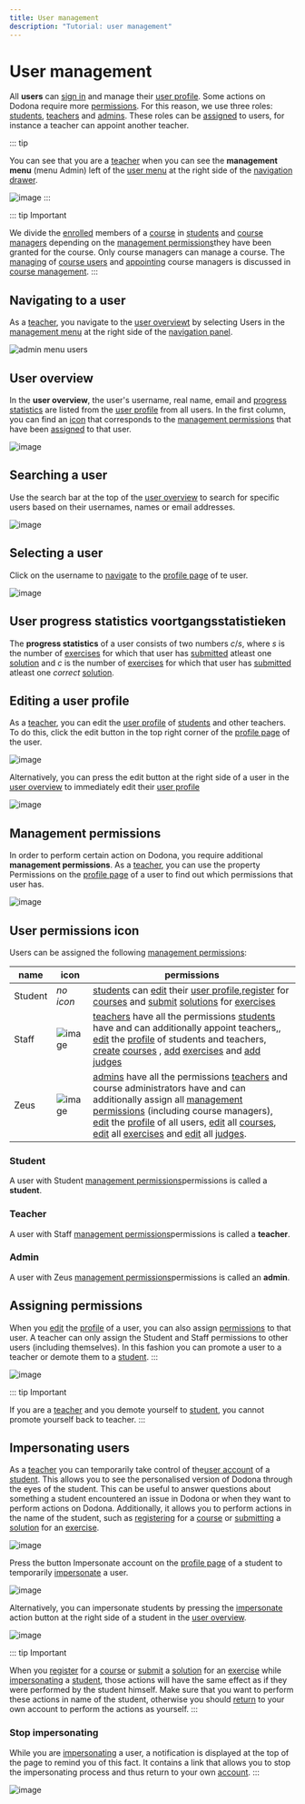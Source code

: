 ```yaml
---
title: User management
description: "Tutorial: user management"
---
```


# User management

All **users** can [sign in](/en/for-students#sign-in) and manage their [user profile](/en/for-students#user-profile). Some actions on Dodona require more [permissions](#permissions). For this reason, we use three roles: [students](#student), [teachers](#teacher) and [admins](#admin). These roles can be [assigned](#assign-roles) to users, for instance a teacher can appoint another teacher.

::: tip

You can see that you are a [teacher](#teacher) when you can see the **management menu** (menu <span class="guilabel">Admin</span>) left of the [user menu](/en/for-students#user-menu) at the right side of the [navigation drawer](/en/for-students#navigation-drawer).

![image](./staff.admin_menu.en.png)
:::

::: tip Important

We divide the [enrolled](/en/for-students#course-register) members of a [course](/en/course-management#course) in [students](#student) and
[course managers](/en/course-management#course-manager) depending on the [management permissions](#management-permissions)they have been granted for the course. Only course managers can manage a course. The 
[managing](/en/course-management#managing-course-users) of 
[course users](/en/course-management#course-user) and [appointing](/en/course-management#appointing-course-managers) course managers is discussed in [course management](/en/course-management).
:::

## Navigating to a user

As a [teacher](#teacher), you navigate to the [user overviewt](#user-overview) by selecting <span class="guilabel">Users</span> in the [management menu](#management-menu) at the right side of the [navigation panel](/en/for-students#navigation-panel).

![admin menu users](./staff.admin_menu_users.en.png)

## User overview
In the **user overview**, the user's username, real name, email and [progress statistics](#user-progress-statistics) are listed from the [user profile](/en/for-students#user-profile) from all users. In the first column, you can find an [icon](#user-permissions-icon) that corresponds to the [management permissions](#management-permissions) that have been [assigned](#assign-permissions) to that user.

![image](./staff.users.en.png)

## Searching a user
Use the search bar at the top of the [user overview](#user-overview) to search for specific users based on their usernames, names or email addresses.

![image](./staff.users_filtered.en.png)

## Selecting a user
Click on the username to [navigate](#navigating-to-a-user) to the [profile page](/en/for-students#profile-page) of te user.

![image](./staff.users_filtered_link.en.png)

## User progress statistics voortgangsstatistieken
The **progress statistics** of a user consists of two numbers $c/s$, where $s$ is the number of [exercises](/en/for-students#exercise) for which that user has [submitted](/en/for-students#submitting-a-solution) atleast one [solution](/en/for-students#solution) and $c$ is the number of [exercises](/en/for-students#exercise) for which that user has [submitted](/en/for-students#submitting-a-solution) atleast one *correct* [solution](/en/for-students#solution).


## Editing a user profile
As a [teacher](#teacher), you can edit the [user profile](/en/for-students#user-profile) of [students](#student) and other teachers. To do this, click the edit button in the top right corner of the [profile page](/en/for-students#profile-page) of the user.

![image](./staff.user_edit_link.en.png)

Alternatively, you can press the edit button at the right side of a user in the [user overview](#user-overview) to immediately edit their [user profile](/en/for-students#user-profile)

![image](./staff.users_filtered_edit_link.en.png)

## Management permissions

In order to perform certain action on Dodona, you require additional **management permissions**. As a [teacher](#teacher), you can use the property <span class="guilabel">Permissions</span> on the [profile page](/en/for-students#profile-page) of a user to find out which permissions that user has.

![image](./staff.user_edit_permission.en.png)

## User permissions icon
Users can be assigned the following [management permissions](#management-permissions):

 | name                                          | icon                                |permissions|
 | ----------------------------------------------|-----------------------------------------|----------|
 | <span class="guilabel">Student</span>|   *no icon*|                                  [students](#student) can [edit](/en/for-students#user-profile-edit) their [user profile](/en/for-students#user-profile),[register](/en/for-students#course-register) for [courses](/en/course-management#course) and [submit](/en/for-students#submit-solution) [solutions](/en/for-students#solution) for [exercises](/en/for-students#exercise)|
 |<span class="guilabel">Staff</span>|     ![image](../../../images/role_icons/staff.png)|   [teachers](#teacher) have all the permissions [students](#student) have and can additionally appoint teachers,, [edit](/en/for-students#user-profile-edit) the [profile](/en/for-students#user-profile) of students and teachers, [create](/en/course-management#create-a-course) [courses](/en/course-management#course) , [add](/en/course-management#add-exercise) [exercises](/en/for-students#exercise) and [add](/en/creating-a-judge) [judges](/en/for-students#judge) |
 |<span class="guilabel">Zeus</span>|      ![image](../../../images/role_icons/zeus.png)|    [admins](#admin) have all the permissions [teachers](#teacher) and course administrators have and can additionally assign all [management permissions](#management-permissions) (including course managers), [edit](/en/for-students#edit-user-profile) the [profile](/en/for-students#user-profile) of all users, [edit](/en/course-management#edit-course) all [courses](/en/course-management#course), [edit](/en/course-management#edit-exercise) all [exercises](/en/for-students#exercise) and [edit]((/en/judges#edit-judge)) all [judges](/en/for-students#judge).

### Student
A user with <span class="guilabel">Student</span> [management permissions](#management-permissions)permissions is called a **student**.
### Teacher
A user with <span class="guilabel">Staff</span> [management permissions](#management-permissions)permissions is called a **teacher**.
### Admin
A user with <span class="guilabel">Zeus</span> [management permissions](#management-permissions)permissions is called an **admin**.

## Assigning permissions
When you [edit](/en/for-students#user-profile-edit) the [profile](/en/for-students#gebruikersprofiel) of a user,
you can also assign [permissions](#management-permissions) to that user. A teacher can only assign the <span class="guilabel">Student</span> and
<span class="guilabel">Staff</span> permissions to other users (including themselves). In this fashion you can promote a user to a teacher or demote them to a [student](#student).
:::

![image](./staff.user_edit_permission.en.png)

::: tip Important

If you are a [teacher](#teacher) and you demote yourself to [student](#student), you cannot promote yourself back to teacher.
:::

## Impersonating users

As a [teacher](#teacher) you can temporarily take control of the[user account](/en/for-students#user-account) of a [student](#student). This allows you to see the personalised version of Dodona through the eyes of the student. This can be useful to answer questions about something a student encountered an issue in Dodona or when they want to perform actions on Dodona. Additionally, it allows you to perform actions in the name of the student, such as [registering](/en/for-students#course-register) for a [course](/en/course-management#course) or [submitting](/en/for-students#submit-solution) a [solution](/en/for-students#solution) for an [exercise](/en/for-students#exercise).

![image](./staff.impersonating.en.png)

Press the button <span class="guilabel">Impersonate account</span>
on the [profile page](/en/for-students#profile-page) of
a student to temporarily [impersonate](#impersonating-users) a user.

![image](./staff.user_impersonate_link.en.png)

Alternatively, you can impersonate students by pressing the [impersonate](#impersonating-users) action button
at the right side of a student in the [user overview](#user-overview).

![image](./staff.users_filtered_impersonate_link.en.png)

::: tip Important

When you [register](/en/for-students#course-register)
for a [course](/en/course-management#course) or [submit](/en/for-students#submit-solution) a
[solution](/en/for-students#solution)
for an
[exercise](/en/for-students#exercise) while [impersonating](#impersonating-users) a [student](#students),
those actions will have the same effect as if they were performed by the student himself.
Make sure that you want to perform these actions in name of the student, otherwise you should [return](#stop-impersonating) to your own account to perform the actions as yourself.
:::

### Stop impersonating
While you are [impersonating](#impersonating-users) a user, a notification is displayed at the top of the page to remind you of this fact.
It contains a link that allows you to stop the impersonating process and thus return to your own [account](/en/for-students#user-account).
:::

![image](./staff.stop_impersonating_link.en.png)
